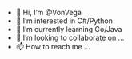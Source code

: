 - 👋 Hi, I’m @VonVega
- 👀 I’m interested in C#/Python
- 🌱 I’m currently learning Go/Java
- 💞️ I’m looking to collaborate on ...
- 📫 How to reach me ...

<!---
VonVega/VonVega is a ✨ special ✨ repository because its `README.md` (this file) appears on your GitHub profile.
You can click the Preview link to take a look at your changes.
--->
